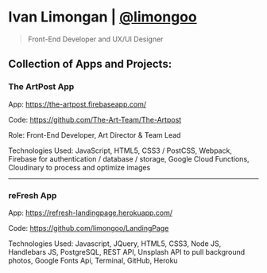 # Ivan Limongan | [@limongoo](https://github.com/limongoo)
> Front-End Developer and UX/UI Designer

## Collection of Apps and Projects:

### The ArtPost App
App: https://the-artpost.firebaseapp.com/

Code: https://github.com/The-Art-Team/The-Artpost

Role: Front-End Developer, Art Director & Team Lead

Technologies Used: 
JavaScript, HTML5, CSS3 / PostCSS, Webpack, Firebase for authentication / database / storage, Google Cloud Functions, Cloudinary to process and optimize images

---

### reFresh App
App: https://refresh-landingpage.herokuapp.com/

Code: https://github.com/limongoo/LandingPage

Technologies Used: Javascript, JQuery, HTML5, CSS3, Node JS, Handlebars JS, PostgreSQL, REST API, Unsplash API to pull background photos, Google Fonts Api, Terminal, GitHub, Heroku

